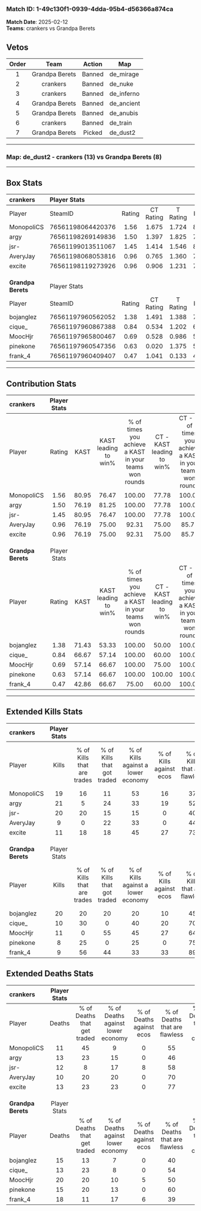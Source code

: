 ### Match ID: 1-49c130f1-0939-4dda-95b4-d56366a874ca  
**Match Date**: 2025-02-12  
**Teams**: crankers vs Grandpa Berets  

## Vetos  

| Order | Team | Action | Map |
| :---: | :--: | :----: | --- |
| 1 | Grandpa Berets | Banned | de_mirage |
| 2 | crankers | Banned | de_nuke |
| 3 | crankers | Banned | de_inferno |
| 4 | Grandpa Berets | Banned | de_ancient |
| 5 | Grandpa Berets | Banned | de_anubis |
| 6 | crankers | Banned | de_train |
| 7 | Grandpa Berets | Picked | de_dust2 |

---  

### **Map**: de_dust2 - crankers (13) vs Grandpa Berets (8)  
---  

## Box Stats  

| **crankers**       | Player Stats      |        |           |          |       |       |       |         |        |      |     |
| :- | :- | :-: | :-: | :-: | :-: | :-: | :-: | :-: | :-: | :-: | :-: |
| Player             | SteamID           | Rating | CT Rating | T Rating | KAST  |  ADR  | Kills | Assists | Deaths | K/D  | HS% |
| MonopoliCS         | 76561198064420376 |  1.56  |   1.675   |  1.724   | 80.95 | 109.8 |  19   |   11    |   11   | 1.73 | 63  |
| argy               | 76561198269149836 |  1.50  |   1.397   |  1.825   | 76.19 | 103.3 |  21   |    4    |   13   | 1.62 | 42  |
| jsr-               | 76561199013511067 |  1.45  |   1.414   |  1.546   | 80.95 | 78.2  |  20   |    5    |   12   | 1.67 | 45  |
| AveryJay           | 76561198068053816 |  0.96  |   0.765   |  1.360   | 76.19 | 62.6  |   9   |    6    |   10   | 0.90 | 77  |
| excite             | 76561198119273926 |  0.96  |   0.906   |  1.231   | 76.19 | 60.6  |  11   |    6    |   13   | 0.85 | 54  |
|                    |                   |        |           |          |       |       |       |         |        |      |     |
|                    |                   |        |           |          |       |       |       |         |        |      |     |
|                    |                   |        |           |          |       |       |       |         |        |      |     |
| **Grandpa Berets** | Player Stats      |        |           |          |       |       |       |         |        |      |     |
| Player             | SteamID           | Rating | CT Rating | T Rating | KAST  |  ADR  | Kills | Assists | Deaths | K/D  | HS% |
| bojanglez          | 76561197960562052 |  1.38  |   1.491   |  1.388   | 71.43 | 105.4 |  20   |    4    |   15   | 1.33 | 40  |
| cique_             | 76561197960867388 |  0.84  |   0.534   |  1.202   | 66.67 | 59.6  |  10   |    4    |   13   | 0.77 | 30  |
| MoocHjr            | 76561197965800467 |  0.69  |   0.528   |  0.986   | 57.14 | 78.1  |  11   |    3    |   20   | 0.55 | 90  |
| pinekone           | 76561197960547356 |  0.63  |   0.020   |  1.375   | 57.14 | 60.3  |   8   |    3    |   15   | 0.53 | 50  |
| frank_4            | 76561197960409407 |  0.47  |   1.041   |  0.133   | 42.86 | 51.3  |   9   |    4    |   18   | 0.50 | 22  |
---  

## Contribution Stats  

| **crankers**       | Player Stats |       |                      |                                                        |                           |                                                             |                          |                                                            |
| :- | :-: | :-: | :-: | :-: | :-: | :-: | :-: | :-: |
| Player             |    Rating    | KAST  | KAST leading to win% | % of times you achieve a KAST in your teams won rounds | CT - KAST leading to win% | CT - % of times you achieve a KAST in your teams won rounds | T - KAST leading to win% | T - % of times you achieve a KAST in your teams won rounds |
| MonopoliCS         |     1.56     | 80.95 |        76.47         |                         100.00                         |           77.78           |                           100.00                            |          75.00           |                           100.00                           |
| argy               |     1.50     | 76.19 |        81.25         |                         100.00                         |           77.78           |                           100.00                            |          85.71           |                           100.00                           |
| jsr-               |     1.45     | 80.95 |        76.47         |                         100.00                         |           77.78           |                           100.00                            |          75.00           |                           100.00                           |
| AveryJay           |     0.96     | 76.19 |        75.00         |                         92.31                          |           75.00           |                            85.71                            |          75.00           |                           100.00                           |
| excite             |     0.96     | 76.19 |        75.00         |                         92.31                          |           75.00           |                            85.71                            |          75.00           |                           100.00                           |
|                    |              |       |                      |                                                        |                           |                                                             |                          |                                                            |
|                    |              |       |                      |                                                        |                           |                                                             |                          |                                                            |
|                    |              |       |                      |                                                        |                           |                                                             |                          |                                                            |
| **Grandpa Berets** | Player Stats |       |                      |                                                        |                           |                                                             |                          |                                                            |
| Player             |    Rating    | KAST  | KAST leading to win% | % of times you achieve a KAST in your teams won rounds | CT - KAST leading to win% | CT - % of times you achieve a KAST in your teams won rounds | T - KAST leading to win% | T - % of times you achieve a KAST in your teams won rounds |
| bojanglez          |     1.38     | 71.43 |        53.33         |                         100.00                         |           50.00           |                           100.00                            |          55.56           |                           100.00                           |
| cique_             |     0.84     | 66.67 |        57.14         |                         100.00                         |           60.00           |                           100.00                            |          55.56           |                           100.00                           |
| MoocHjr            |     0.69     | 57.14 |        66.67         |                         100.00                         |           75.00           |                           100.00                            |          62.50           |                           100.00                           |
| pinekone           |     0.63     | 57.14 |        66.67         |                         100.00                         |          100.00           |                           100.00                            |          55.56           |                           100.00                           |
| frank_4            |     0.47     | 42.86 |        66.67         |                         75.00                          |           60.00           |                           100.00                            |          75.00           |                           60.00                            |
---  

## Extended Kills Stats  

| **crankers**       | Player Stats |                            |                            |                                    |                         |                              |                                 |                                       |                    |           |
| :- | :-: | :-: | :-: | :-: | :-: | :-: | :-: | :-: | :-: | :-: |
| Player             |    Kills     | % of Kills that are trades | % of Kills that got traded | % of Kills against a lower economy | % of Kills against ecos | % of Kills that are flawless | % of Kills that are close duels | % of Kills that are assisted by flash | Pistol Round Kills | AWP Kills |
| MonopoliCS         |      19      |             16             |             11             |                 53                 |           16            |              37              |               11                |                  11                   |         0          |     0     |
| argy               |      21      |             5              |             24             |                 33                 |           19            |              52              |                5                |                   0                   |         3          |     0     |
| jsr-               |      20      |             20             |             15             |                 15                 |            0            |              40              |                5                |                   0                   |         4          |     0     |
| AveryJay           |      9       |             0              |             22             |                 33                 |            0            |              44              |               22                |                   0                   |         3          |     0     |
| excite             |      11      |             18             |             18             |                 45                 |           27            |              73              |                9                |                   0                   |         0          |     0     |
|                    |              |                            |                            |                                    |                         |                              |                                 |                                       |                    |           |
|                    |              |                            |                            |                                    |                         |                              |                                 |                                       |                    |           |
|                    |              |                            |                            |                                    |                         |                              |                                 |                                       |                    |           |
| **Grandpa Berets** | Player Stats |                            |                            |                                    |                         |                              |                                 |                                       |                    |           |
| Player             |    Kills     | % of Kills that are trades | % of Kills that got traded | % of Kills against a lower economy | % of Kills against ecos | % of Kills that are flawless | % of Kills that are close duels | % of Kills that are assisted by flash | Pistol Round Kills | AWP Kills |
| bojanglez          |      20      |             20             |             20             |                 20                 |           10            |              45              |                5                |                   0                   |         3          |     0     |
| cique_             |      10      |             30             |             0              |                 40                 |           20            |              70              |                0                |                   0                   |         0          |     3     |
| MoocHjr            |      11      |             0              |             55             |                 45                 |           27            |              64              |               27                |                   0                   |         0          |     0     |
| pinekone           |      8       |             25             |             0              |                 25                 |            0            |              75              |               13                |                   0                   |         0          |     0     |
| frank_4            |      9       |             56             |             44             |                 33                 |           33            |              89              |                0                |                  11                   |         0          |     0     |
## Extended Deaths Stats  

| **crankers**       | Player Stats |                             |                                   |                          |                               |                            |                           |               |
| :- | :-: | :-: | :-: | :-: | :-: | :-: | :-: | :-: |
| Player             |    Deaths    | % of Deaths that get traded | % of Deaths against lower economy | % of Deaths against ecos | % of Deaths that are flawless | % of Deaths that are close | % of Deaths while blinded | Deaths to AWP |
| MonopoliCS         |      11      |             45              |                 9                 |            0             |              55               |             27             |             0             |       1       |
| argy               |      13      |             23              |                15                 |            0             |              46               |             0              |             0             |       1       |
| jsr-               |      12      |              8              |                17                 |            8             |              58               |             8              |             0             |       0       |
| AveryJay           |      10      |             20              |                20                 |            0             |              70               |             0              |             0             |       0       |
| excite             |      13      |             23              |                23                 |            0             |              77               |             8              |             8             |       1       |
|                    |              |                             |                                   |                          |                               |                            |                           |               |
|                    |              |                             |                                   |                          |                               |                            |                           |               |
|                    |              |                             |                                   |                          |                               |                            |                           |               |
| **Grandpa Berets** | Player Stats |                             |                                   |                          |                               |                            |                           |               |
| Player             |    Deaths    | % of Deaths that get traded | % of Deaths against lower economy | % of Deaths against ecos | % of Deaths that are flawless | % of Deaths that are close | % of Deaths while blinded | Deaths to AWP |
| bojanglez          |      15      |             13              |                 7                 |            0             |              40               |             13             |             0             |       0       |
| cique_             |      13      |             23              |                 8                 |            0             |              54               |             0              |             0             |       0       |
| MoocHjr            |      20      |             20              |                10                 |            5             |              50               |             15             |             5             |       0       |
| pinekone           |      15      |             20              |                13                 |            0             |              60               |             7              |             0             |       0       |
| frank_4            |      18      |             11              |                17                 |            6             |              39               |             6              |             6             |       0       |
